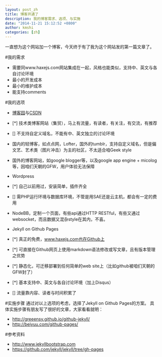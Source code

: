```yaml
---
layout: post_zh
title: 博客开通了
description: 我的博客需求、选项、与实施
date: "2014-11-21 15:12:52 +0800"
author: kmshi
categories: [zh]
---
```

一直想为这个网站加一个博客，今天终于有了我为这个网站发的第一篇文章了。

#我的需求
- 需要同www.haxejs.com网站集成在一起，风格也能类似，支持中、英文与各自讨论环境
- 最小的开发成本
- 最小的维护成本
- 能支持comments


#我的选项
- [博客园](http://www.cnblogs.com/)与[CSDN](http://blog.csdn.net/)
 - [*] 技术类博客网站（集贸），马上有流量，有读者，有关注，有交流，有推荐
 - [] 不支持自定义域名，不能有中、英文独立的讨论环境

- 国内的轻博客，如点点网，Lofter，国外的tumblr，支持自定义域名，但是偏文艺、艺术类（图片冲击）为主的社区，不太适合咱Geek style

- 国外的博客网站，如google blogger等，以及google app engine + micolog等，因咱们天朝的GFW，用户体验无法保障

- Wordpress
 - [*] 自己以前用过，安装简单，插件齐全
 - [] 需PHP运行环境与数据库环境，不管是用SAE还是云主机，都会有一定的费用

- NodeBB，定制一个页面，有些api通过HTTP RESTful，有些又通过websocket，而且数据又混杂style在其内，不喜。

- Jekyll on Github Pages
 - [*] 真正的免费，www.haxejs.com也在Github上
 - [*] 可直接在Github网页上使用markdown语法修改或写文章，且有版本管理之优势
 - [*] 静态化，可迁移部署到任何简单的web site上（比如github被咱们天朝的GFW封了）
 - [*] 基本支持中、英文与各自讨论环境（加上Disqus）
 - [] 流量靠内容、读者与时间积累了


#实施步骤
通过对以上选项的考虑，选择了Jekyll on Github Pages的方案。
具体实施步骤有朋友写了很好的文章，大家看看就明：

- http://greeensy.github.io/github-jekyll/
- http://beiyuu.com/github-pages/


#参考资料
- http://www.jekyllbootstrap.com
- https://github.com/jekyll/jekyll/tree/gh-pages
